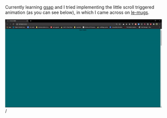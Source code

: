 Currently learning [gsap](https://greensock.com/gsap/) and I tried implementing the little scroll triggered animation (as you can see below), in which I came across on [le-mugs](https://le-mugs.com/).

![Animation](animationgif.gif) / ![]()
